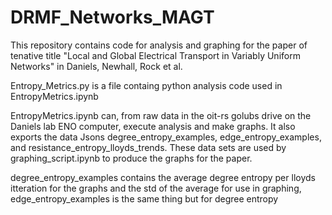# DRMF_Networks_MAGT

This repository contains code for analysis and graphing for the paper of tenative title "Local and Global Electrical Transport in Variably Uniform Networks" in Daniels, Newhall, Rock et al.

Entropy_Metrics.py is a file containg python analysis code used in EntropyMetrics.ipynb

EntropyMetrics.ipynb can, from raw data in the oit-rs golubs drive on the Daniels lab ENO computer, execute analysis and make graphs. It also exports the data Jsons degree_entropy_examples, edge_entropy_examples, and resistance_entropy_lloyds_trends. These data sets are used by graphing_script.ipynb to produce the graphs for the paper. 

degree_entropy_examples contains the average degree entropy per lloyds itteration for the graphs and the std of the average for use in graphing, edge_entropy_examples is the same thing but for degree entropy 

